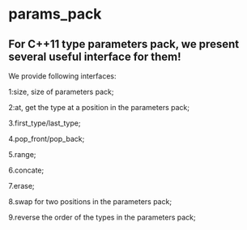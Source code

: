 # params_pack
For C++11 type parameters pack, we present several useful interface for them!
-----------------------------------------------------------------------------

We provide following interfaces:

1:size, size of parameters pack;

2:at,   get the type at a position in the parameters pack;

3.first_type/last_type;

4.pop_front/pop_back;

5.range;

6.concate;

7.erase;

8.swap for two positions in the parameters pack;

9.reverse the order of the types in the parameters pack;
